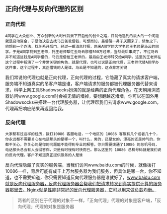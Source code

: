 

## 正向代理与反向代理的区别

### 正向代理

`A同学在大众创业、万众创新的大时代背景下开启他的创业之路，目前他遇到的最大的一个问题就是启动资金，于是他决定去找马云爸爸借钱，可想而知，最后碰一鼻子灰回来了，情急之下，他想到一个办法，找关系开后门，经过一番消息打探，原来A同学的大学老师王老师是马云的同学，于是A同学找到王老师，托王老师帮忙去马云那借500万过来，当然最后事成了。不过马云并不知道这钱是A同学借的，马云是借给王老师的，最后由王老师转交给A同学。这里的王老师在这个过程中扮演了一个非常关键的角色，就是代理，也可以说是正向代理，王老师代替A同学办这件事，这个过程中，真正借钱的人是谁，马云是不知道的，这点非常关键`

我们常说的代理也就是正向代理，正向代理的过程，它隐藏了真实的请求客户端，服务端不知道真实的吊客户端是谁，客户端请求的服务都被代理服务器代替来请求，科学上网工具Shadowsocks扮演的就是经典的正向代理角色。在天朝用浏览器访问www.google.com时会被无情的墙掉，要想翻越这堵墙，你可以在国外用Shadowsocks来搭建一台代理服务器，让代理帮我们去请求www.google.com，代理再把响应结果再返回给我。

### 反向代理

`大家都有过这样的经历，拨打10086 客服电话，一个地区的 10086 客服有几个或者几十个，你永远都不需要关心在电话那头的是哪一个，叫什么，男的，还是女的，漂亮的还是帅气的，你都不关心，你关心的是你的问题能不能得到专业的解答，你只需要拨通了10086 的总机号码，电话那头总会有人会回答你，只是有时慢有时快而已。那么这里的 10086 总机号码就是我们说的反向代理。客户不知道真正提供服务的人是谁`

反向代理隐藏了真实的服务端，当我们访问www.baidu.com的时候，就像拨打10086一样，背后可能有成千上万台服务器为我们服务，但具体是哪一台，你不知道，也不需要知道，你只需要知道反向代理服务器是谁就好了，www.baidu.com就是反向代理服务器，反向代理服务器会帮我们把请求转发到真实提供计算的服务器那里去。Nginx就是性能非常好的反向代理服务器，它可以用来做负载均衡。


>两者的区别在于代理的对象不一样，「正向代理」代理的对象是客户端，「反向代理」代理的对象是服务器


